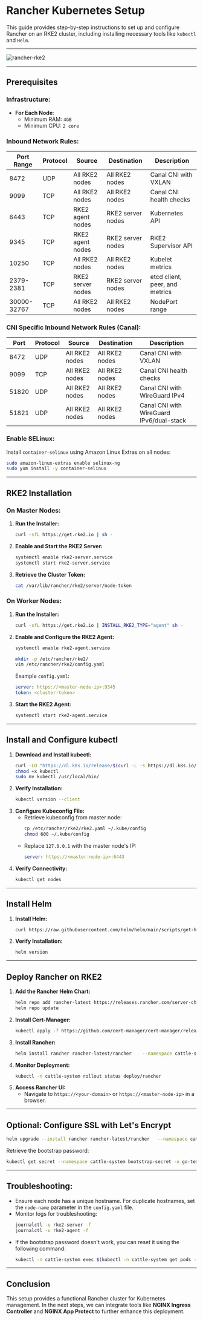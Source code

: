 
# Rancher Kubernetes Setup

This guide provides step-by-step instructions to set up and configure Rancher on an RKE2 cluster, including installing necessary tools like `kubectl` and `Helm`.

---
![rancher-rke2](https://github.com/user-attachments/assets/9884574d-0a8a-4ebe-aca0-bf830bad9720)

---

## Prerequisites  

### Infrastructure:  
- **For Each Node**:  
  - Minimum RAM: `4GB`  
  - Minimum CPU: `2 core`  

### Inbound Network Rules:
| Port Range      | Protocol | Source              | Destination         | Description                     |
|------------------|----------|---------------------|---------------------|---------------------------------|
| 8472            | UDP      | All RKE2 nodes      | All RKE2 nodes      | Canal CNI with VXLAN           |
| 9099            | TCP      | All RKE2 nodes      | All RKE2 nodes      | Canal CNI health checks        |
| 6443            | TCP      | RKE2 agent nodes    | RKE2 server nodes   | Kubernetes API                 |
| 9345            | TCP      | RKE2 agent nodes    | RKE2 server nodes   | RKE2 Supervisor API            |
| 10250           | TCP      | All RKE2 nodes      | All RKE2 nodes      | Kubelet metrics                |
| 2379-2381       | TCP      | RKE2 server nodes   | RKE2 server nodes   | etcd client, peer, and metrics |
| 30000-32767     | TCP      | All RKE2 nodes      | All RKE2 nodes      | NodePort range                 |

### CNI Specific Inbound Network Rules (Canal):
| Port  | Protocol | Source         | Destination    | Description                      |
|-------|----------|----------------|----------------|----------------------------------|
| 8472  | UDP      | All RKE2 nodes | All RKE2 nodes | Canal CNI with VXLAN            |
| 9099  | TCP      | All RKE2 nodes | All RKE2 nodes | Canal CNI health checks         |
| 51820 | UDP      | All RKE2 nodes | All RKE2 nodes | Canal CNI with WireGuard IPv4   |
| 51821 | UDP      | All RKE2 nodes | All RKE2 nodes | Canal CNI with WireGuard IPv6/dual-stack |

### Enable SELinux:
Install `container-selinux` using Amazon Linux Extras on all nodes:  
```bash
sudo amazon-linux-extras enable selinux-ng
sudo yum install -y container-selinux
```

---

## RKE2 Installation

### On Master Nodes:  
1. **Run the Installer:**  
   ```bash
   curl -sfL https://get.rke2.io | sh -
   ```
2. **Enable and Start the RKE2 Server:**  
   ```bash
   systemctl enable rke2-server.service
   systemctl start rke2-server.service
   ```
3. **Retrieve the Cluster Token:**  
   ```bash
   cat /var/lib/rancher/rke2/server/node-token
   ```

### On Worker Nodes:  
1. **Run the Installer:**  
   ```bash
   curl -sfL https://get.rke2.io | INSTALL_RKE2_TYPE="agent" sh -
   ```
2. **Enable and Configure the RKE2 Agent:**  
   ```bash
   systemctl enable rke2-agent.service

   mkdir -p /etc/rancher/rke2/
   vim /etc/rancher/rke2/config.yaml
   ```
   Example `config.yaml`:  
   ```yaml
   server: https://<master-node-ip>:9345
   token: <cluster-token>
   ```
3. **Start the RKE2 Agent:**  
   ```bash
   systemctl start rke2-agent.service
   ```

---

## Install and Configure kubectl

1. **Download and Install kubectl:**  
   ```bash
   curl -LO "https://dl.k8s.io/release/$(curl -L -s https://dl.k8s.io/release/stable.txt)/bin/linux/amd64/kubectl"
   chmod +x kubectl
   sudo mv kubectl /usr/local/bin/
   ```
2. **Verify Installation:**  
   ```bash
   kubectl version --client
   ```
3. **Configure Kubeconfig File:**  
   - Retrieve kubeconfig from master node:  
     ```bash
     cp /etc/rancher/rke2/rke2.yaml ~/.kube/config
     chmod 600 ~/.kube/config
     ```
   - Replace `127.0.0.1` with the master node's IP:  
     ```yaml
     server: https://<master-node-ip>:6443
     ```
4. **Verify Connectivity:**  
   ```bash
   kubectl get nodes
   ```

---

## Install Helm

1. **Install Helm:**  
   ```bash
   curl https://raw.githubusercontent.com/helm/helm/main/scripts/get-helm-3 | bash
   ```
2. **Verify Installation:**  
   ```bash
   helm version
   ```

---

## Deploy Rancher on RKE2

1. **Add the Rancher Helm Chart:**  
   ```bash
   helm repo add rancher-latest https://releases.rancher.com/server-charts/latest
   helm repo update
   ```
2. **Install Cert-Manager:**  
   ```bash
   kubectl apply -f https://github.com/cert-manager/cert-manager/releases/download/v1.13.0/cert-manager.yaml
   ```
3. **Install Rancher:**  
   ```bash
   helm install rancher rancher-latest/rancher    --namespace cattle-system --create-namespace    --set hostname=<your-domain-or-ip>    --set replicas=1
   ```
4. **Monitor Deployment:**  
   ```bash
   kubectl -n cattle-system rollout status deploy/rancher
   ```
5. **Access Rancher UI:**  
   - Navigate to `https://<your-domain>` or `https://<master-node-ip>` in a browser.  

---

## Optional: Configure SSL with Let's Encrypt
```bash
helm upgrade --install rancher rancher-latest/rancher   --namespace cattle-system --create-namespace   --set hostname=<your-domain>   --set ingress.tls.source=letsEncrypt   --set letsEncrypt.email=<your-email>   --set replicas=1 --set bootstrapPassword=Changeme123!
```

Retrieve the bootstrap password:  
```bash
kubectl get secret --namespace cattle-system bootstrap-secret -o go-template='{{.data.bootstrapPassword|base64decode}}{{ "\n" }}'
```

---

## Troubleshooting:
- Ensure each node has a unique hostname. For duplicate hostnames, set the `node-name` parameter in the `config.yaml` file.  
- Monitor logs for troubleshooting:  
  ```bash
  journalctl -u rke2-server -f
  journalctl -u rke2-agent -f
  ```
- If the bootstrap password doesn't work, you can reset it using the following command:  
  ```bash
  kubectl -n cattle-system exec $(kubectl -n cattle-system get pods -l app=rancher | grep '1/1' | head -1 | awk '{ print $1 }') -- reset-password
  ```
---

## Conclusion  
This setup provides a functional Rancher cluster for Kubernetes management. In the next steps, we can integrate tools like **NGINX Ingress Controller** and **NGINX App Protect** to further enhance this deployment.  
